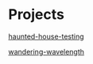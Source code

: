 # Projects
[haunted-house-testing](https://haunted-house-testing.vercel.app)

[wandering-wavelength](https://wandering-wavelength.vercel.app)


